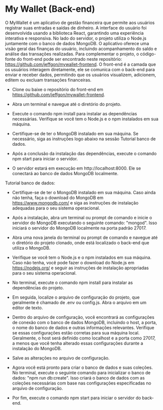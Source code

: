 # My Wallet (Back-end)

O MyWallet é um aplicativo de gestão financeira que permite aos usuários registrar suas entradas e saídas de dinheiro. A interface do usuário foi desenvolvida usando a biblioteca React, garantindo uma experiência interativa e responsiva. No lado do servidor, o projeto utiliza o Node.js juntamente com o banco de dados MongoDB. O aplicativo oferece uma visão geral das finanças do usuário, incluindo acompanhamento do saldo e análise das transações realizadas. Para complementar o projeto, o código-fonte do front-end pode ser encontrado neste repositório: https://github.com/jeffgon/mywallet-frontend. O front-end é a camada que os usuários interagem diretamente, ele se comunica com o back-end para enviar e receber dados, permitindo que os usuários visualizem, adicionem, editem ou excluam transações financeiras.

- Clone ou baixe o repositório do front-end em https://github.com/jeffgon/mywallet-frontend.

- Abra um terminal e navegue até o diretório do projeto.

- Execute o comando npm install para instalar as dependências necessárias. Verifique se você tem o Node.js e o npm instalados em sua máquina.

- Certifique-se de ter o MongoDB instalado em sua máquina. Se necessário, siga as instruções logo abaixo na sessão Tutorial banco de dados.

- Após a conclusão da instalação das dependências, execute o comando npm start para iniciar o servidor.

- O servidor estará em execução em http://localhost:8000. Ele se conectará ao banco de dados MongoDB localmente.

Tutorial banco de dados:

- Certifique-se de ter o MongoDB instalado em sua máquina. Caso ainda não tenha, faça o download do MongoDB em https://www.mongodb.com/ e siga as instruções de instalação adequadas para o seu sistema operacional.

- Após a instalação, abra um terminal ou prompt de comando e inicie o servidor do MongoDB executando o seguinte comando: "mongod". Isso iniciará o servidor do MongoDB localmente na porta padrão 27017. 

- Abra uma nova janela do terminal ou prompt de comando e navegue até o diretório do projeto clonado, onde está localizado o back-end que utiliza o MongoDB.

- Verifique se você tem o Node.js e o npm instalados em sua máquina. Caso não tenha, você pode fazer o download do Node.js em https://nodejs.org/ e seguir as instruções de instalação apropriadas para o seu sistema operacional.

- No terminal, execute o comando npm install para instalar as dependências do projeto.

- Em seguida, localize o arquivo de configuração do projeto, que geralmente é chamado de .env ou config.js. Abra o arquivo em um editor de texto.

- Dentro do arquivo de configuração, você encontrará as configurações de conexão com o banco de dados MongoDB, incluindo o host, a porta, o nome do banco de dados e outras informações relevantes. Verifique se essas configurações estão corretas para sua máquina local. Geralmente, o host será definido como localhost e a porta como 27017, a menos que você tenha alterado essas configurações durante a instalação do MongoDB.

- Salve as alterações no arquivo de configuração.

- Agora você está pronto para criar o banco de dados e suas coleções. No terminal, execute o seguinte comando para inicializar o banco de dados: "npm run db:create". Isso criará o banco de dados com as coleções necessárias com base nas configurações especificadas no arquivo de configuração.

- Por fim, execute o comando npm start para iniciar o servidor do back-end.
